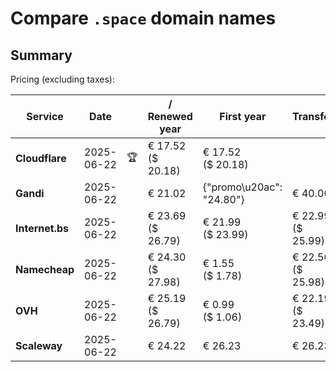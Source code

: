 # Compare `.space` domain names

## Summary

Pricing (excluding taxes):

| Service | Date |  | / Renewed year | First year | Transfer | Restoration |
|--|--|--|--|--|--|--|
| **Cloudflare** | 2025-06-22 | 🏆 | € 17.52<br>($ 20.18) | € 17.52<br>($ 20.18) |  |  |
| **Gandi** | 2025-06-22 |  | € 21.02 | {"promo\u20ac": "24.80"} | € 40.00 | € 90.16 |
| **Internet.bs** | 2025-06-22 |  | € 23.69<br>($ 26.79) | € 21.99<br>($ 23.99) | € 22.99<br>($ 25.99) | € 60.69<br>($ 59.95) |
| **Namecheap** | 2025-06-22 |  | € 24.30<br>($ 27.98) | € 1.55<br>($ 1.78) | € 22.56<br>($ 25.98) |  |
| **OVH** | 2025-06-22 |  | € 25.19<br>($ 26.79) | € 0.99<br>($ 1.06) | € 22.19<br>($ 23.49) |  |
| **Scaleway** | 2025-06-22 |  | € 24.22 | € 26.23 | € 26.23 | € 58.26 |
